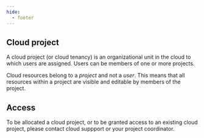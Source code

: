 ```yaml
---
hide:
  - footer
---
```


## Cloud project
A cloud project (or cloud tenancy) is an organizational unit in the cloud to which users are assigned. Users can be members of one or more projects. 

Cloud resources belong to a *project* and not a *user*. This means that all resources within a project are visible and editable by members of the project.

## Access
To be allocated a cloud project, or to be granted access to an existing cloud project, please contact cloud suppport or your project coordinator.